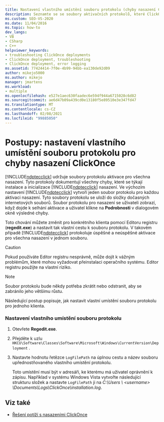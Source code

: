 ```yaml
---
title: Nastavení vlastního umístění souboru protokolu (chyby nasazení ClickOnce)
description: Seznamte se se soubory aktivačních protokolů, které ClickOnce udržuje pro všechna nasazení, které dokumentují chyby pro instalaci a inicializaci nasazení ClickOnce.
ms.custom: SEO-VS-2020
ms.date: 11/04/2016
ms.topic: how-to
dev_langs:
- VB
- CSharp
- C++
helpviewer_keywords:
- troubleshooting ClickOnce deployments
- ClickOnce deployment, troubleshooting
- ClickOnce deployment, error logging
ms.assetid: 77424414-7f0e-4b99-94bb-ea130de92d09
author: mikejo5000
ms.author: mikejo
manager: jmartens
ms.workload:
- multiple
ms.openlocfilehash: e527e1aec630faadec6e594f944a6715028c6d82
ms.sourcegitcommit: ae6d47b09a439cd0e13180f5e89510e3e347fd47
ms.translationtype: MT
ms.contentlocale: cs-CZ
ms.lasthandoff: 02/08/2021
ms.locfileid: "99885050"
---
```

# <a name="how-to-set-a-custom-log-file-location-for-clickonce-deployment-errors"></a>Postupy: nastavení vlastního umístění souboru protokolu pro chyby nasazení ClickOnce
[!INCLUDE[ndptecclick](../deployment/includes/ndptecclick_md.md)] udržuje soubory protokolu aktivace pro všechna nasazení. Tyto protokoly dokumentují všechny chyby, které se týkají instalace a inicializace [!INCLUDE[ndptecclick](../deployment/includes/ndptecclick_md.md)] nasazení. Ve výchozím nastavení [!INCLUDE[ndptecclick](../deployment/includes/ndptecclick_md.md)] vytvoří jeden soubor protokolu pro každou aktivaci nasazení. Tyto soubory protokolu se uloží do složky dočasných internetových souborů. Soubor protokolu pro nasazení se uživateli zobrazí, když dojde k selhání aktivace a uživatel klikne na **Podrobnosti** v dialogovém okně výsledné chyby.

 Toto chování můžete změnit pro konkrétního klienta pomocí Editoru registru (**regedit.exe**) a nastavit tak vlastní cestu k souboru protokolu. V takovém případě [!INCLUDE[ndptecclick](../deployment/includes/ndptecclick_md.md)] protokoluje úspěšné a neúspěšné aktivace pro všechna nasazení v jednom souboru.

> [!CAUTION]
> Pokud používáte Editor registru nesprávně, může dojít k vážným problémům, které mohou vyžadovat přeinstalaci operačního systému. Editor registru použijte na vlastní riziko.

> [!NOTE]
> Soubor protokolu bude někdy potřeba zkrátit nebo odstranit, aby se zabránilo jeho většímu růstu.

 Následující postup popisuje, jak nastavit vlastní umístění souboru protokolu pro jednoho klienta.

### <a name="to-set-a-custom-log-file-location"></a>Nastavení vlastního umístění souboru protokolu

1. Otevřete **Regedit.exe**.

2. Přejděte k uzlu `HKCU\Software\Classes\Software\Microsoft\Windows\CurrentVersion\Deployment` .

3. Nastavte hodnotu řetězce `LogFilePath` na úplnou cestu a název souboru upřednostňovaného vlastního umístění protokolu.

     Toto umístění musí být v adresáři, ke kterému má uživatel oprávnění k zápisu. Například v systému Windows Vista vytvořte následující strukturu složek a nastavte `LogFilePath` ji na *C:\Users \\ \<username> \Documents\Logs\ClickOnce\installation.log*.

## <a name="see-also"></a>Viz také
- [Řešení potíží s nasazeními ClickOnce](../deployment/troubleshooting-clickonce-deployments.md)